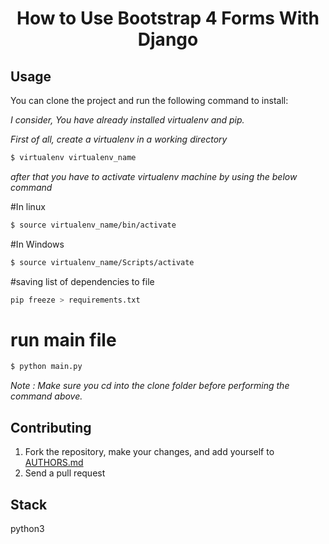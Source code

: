 <div align="center"><h1> How to Use Bootstrap 4 Forms With Django </h1> </div>
<div align="center">  </div>


Usage
-------
You can clone the project and run the following command to install: 

*I consider, You have already installed virtualenv and pip.*

*First of all, create a virtualenv in a working directory*

```bash
$ virtualenv virtualenv_name
```
*after that you have to activate virtualenv machine by using the below command*

#In linux
```bash
$ source virtualenv_name/bin/activate
```
#In Windows
```bash
$ source virtualenv_name/Scripts/activate
```


#saving list of dependencies to file
```bash
pip freeze > requirements.txt
```

# run main file 
```bash
$ python main.py
```

*Note  : Make sure you cd into the *clone* folder before performing the command above.*


Contributing
------------

1. Fork the repository, make your changes, and add yourself to [AUTHORS.md](AUTHORS.md)
2. Send a pull request

Stack
------
python3
